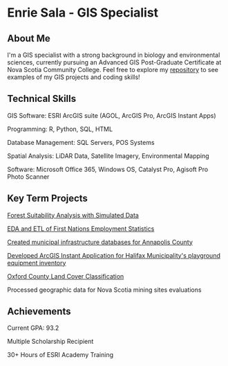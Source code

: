 # Enrie Sala - GIS Specialist
## About Me
I'm a GIS specialist with a strong background in biology and environmental sciences, currently pursuing an Advanced GIS Post-Graduate Certificate at Nova Scotia Community College. Feel free to explore my [repository](https://github.com/EnrieSala/EnrieSala/tree/main/Assets) to see examples of my GIS projects and coding skills!

## Technical Skills
GIS Software: ESRI ArcGIS suite (AGOL, ArcGIS Pro, ArcGIS Instant Apps)

Programming: R, Python, SQL, HTML

Database Management: SQL Servers, POS Systems

Spatial Analysis: LiDAR Data, Satellite Imagery, Environmental Mapping

Software: Microsoft Office 365, Windows OS, Catalyst Pro, Agisoft Pro Photo Scanner

## Key Term Projects

[Forest Suitability Analysis with Simulated Data](https://github.com/EnrieSala/EnrieSala/tree/main/Assets/SimulatedHabitatAnalysis)

[EDA and ETL of First Nations Employment Statistics](https://github.com/EnrieSala/EnrieSala/tree/main/Assets/FirstNationsEmploymentStatisticsAnalysis)

[Created municipal infrastructure databases for Annapolis County](https://github.com/EnrieSala/EnrieSala/tree/main/Assets/LawrenceTownMap)

[Developed ArcGIS Instant Application for Halifax Municipality's playground equipment inventory](https://github.com/EnrieSala/EnrieSala/tree/main/Assets/HalifaxMunicipalityOutdoorRecEquipmentHeatMap)

[Oxford County Land Cover Classification](https://github.com/EnrieSala/EnrieSala/tree/main/Assets/OxfordCountyLandCoverClassification)

Processed geographic data for Nova Scotia mining sites evaluations

## Achievements

Current GPA: 93.2

Multiple Scholarship Recipient

30+ Hours of ESRI Academy Training


